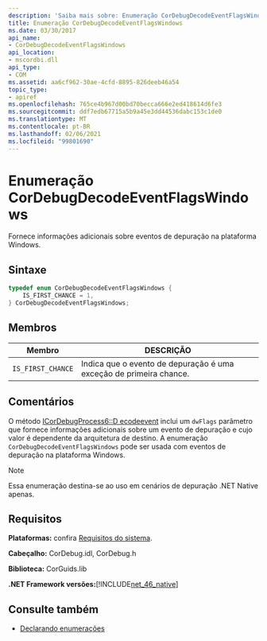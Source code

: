```yaml
---
description: 'Saiba mais sobre: Enumeração CorDebugDecodeEventFlagsWindows'
title: Enumeração CorDebugDecodeEventFlagsWindows
ms.date: 03/30/2017
api_name:
- CorDebugDecodeEventFlagsWindows
api_location:
- mscordbi.dll
api_type:
- COM
ms.assetid: aa6cf962-30ae-4cfd-8895-826deeb46a54
topic_type:
- apiref
ms.openlocfilehash: 765ce4b967d00bd70becca666e2ed418614d6fe3
ms.sourcegitcommit: ddf7edb67715a5b9a45e3dd44536dabc153c1de0
ms.translationtype: MT
ms.contentlocale: pt-BR
ms.lasthandoff: 02/06/2021
ms.locfileid: "99801690"
---
```

# <a name="cordebugdecodeeventflagswindows-enumeration"></a>Enumeração CorDebugDecodeEventFlagsWindows

Fornece informações adicionais sobre eventos de depuração na plataforma Windows.  
  
## <a name="syntax"></a>Sintaxe  
  
```cpp  
typedef enum CorDebugDecodeEventFlagsWindows {  
    IS_FIRST_CHANCE = 1,  
} CorDebugDecodeEventFlagsWindows;  
```  
  
## <a name="members"></a>Membros  
  
|Membro|DESCRIÇÃO|  
|------------|-----------------|  
|`IS_FIRST_CHANCE`|Indica que o evento de depuração é uma exceção de primeira chance.|  
  
## <a name="remarks"></a>Comentários  

 O método [ICorDebugProcess6::D ecodeevent](icordebugprocess6-decodeevent-method.md) inclui um `dwFlags` parâmetro que fornece informações adicionais sobre um evento de depuração e cujo valor é dependente da arquitetura de destino. A enumeração `CorDebugDecodeEventFlagsWindows` pode ser usada com eventos de depuração na plataforma Windows.  
  
> [!NOTE]
> Essa enumeração destina-se ao uso em cenários de depuração .NET Native apenas.  
  
## <a name="requirements"></a>Requisitos  

 **Plataformas:** confira [Requisitos do sistema](../../get-started/system-requirements.md).  
  
 **Cabeçalho:** CorDebug.idl, CorDebug.h  
  
 **Biblioteca:** CorGuids.lib  
  
 **.NET Framework versões:**[!INCLUDE[net_46_native](../../../../includes/net-46-native-md.md)]  
  
## <a name="see-also"></a>Consulte também

- [Declarando enumerações](debugging-enumerations.md)

